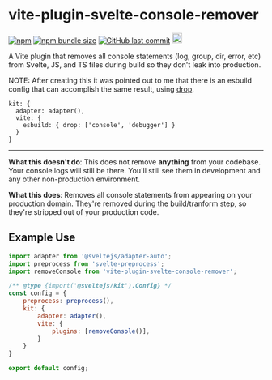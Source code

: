 # vite-plugin-svelte-console-remover

[![npm](https://img.shields.io/npm/v/vite-plugin-svelte-console-remover?style=flat-square)](https://www.npmjs.com/package/vite-plugin-svelte-console-remover)
[![npm bundle size](https://img.shields.io/bundlephobia/minzip/vite-plugin-svelte-console-remover?style=flat-square)](https://www.npmjs.com/package/vite-plugin-svelte-console-remover)
[![GitHub last commit](https://img.shields.io/github/last-commit/jhubbardsf/vite-plugin-svelte-console-remover?style=flat-square)](https://github.com/jhubbardsf/vite-plugin-svelte-console-remover)
<a href="https://www.buymeacoffee.com/jhubbard"><img src="https://img.buymeacoffee.com/button-api/?text=Buy me a coffee&emoji=&slug=jhubbard&button_colour=FFDD00&font_colour=000000&font_family=Poppins&outline_colour=000000&coffee_colour=ffffff" height=20 /></a>

A Vite plugin that removes all console statements (log, group, dir, error, etc) from Svelte, JS, and TS files during build so they don't leak into production.

NOTE: After creating this it was pointed out to me that there is an esbuild config that can accomplish the same result, using [drop](https://esbuild.github.io/api/#drop).

```
kit: {
  adapter: adapter(),
  vite: {
    esbuild: { drop: ['console', 'debugger'] }
  }
}
```

---

**What this doesn't do**: This does not remove **anything** from your codebase. Your console.logs will still be there. You'll still see them in development and any other non-production environment.

**What this does**: Removes all console statements from appearing on your production domain. They're removed during the build/tranform step, so they're stripped out of your production code.

## Example Use

```js
import adapter from '@sveltejs/adapter-auto';
import preprocess from 'svelte-preprocess';
import removeConsole from 'vite-plugin-svelte-console-remover';

/** @type {import('@sveltejs/kit').Config} */
const config = {
	preprocess: preprocess(),
	kit: {
		adapter: adapter(),
		vite: {
			plugins: [removeConsole()],
		}
	}
}

export default config;
```
